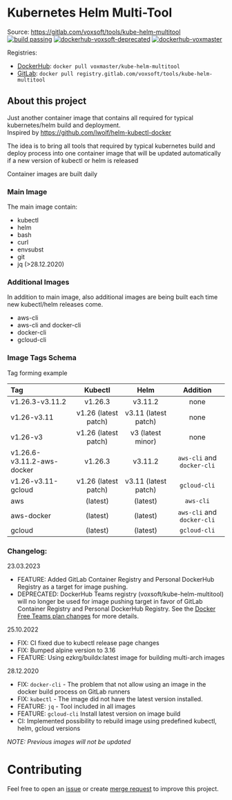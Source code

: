 # Kubernetes Helm Multi-Tool 
Source: https://gitlab.com/voxsoft/tools/kube-helm-multitool  
[![build passing](https://gitlab.com/voxsoft/tools/kube-helm-multitool/badges/master/pipeline.svg)](https://gitlab.com/voxsoft/tools/kube-helm-multitool/-/pipelines)
[![dockerhub-voxsoft-deprecated](https://img.shields.io/docker/pulls/voxsoft/kube-helm-multitool.svg)](https://hub.docker.com/r/voxsoft/kube-helm-multitool)
[![dockerhub-voxmaster](https://img.shields.io/docker/pulls/voxmaster/kube-helm-multitool.svg)](https://hub.docker.com/r/voxmaster/kube-helm-multitool)

Registries:
- [DockerHub](https://hub.docker.com/r/voxmaster/kube-helm-multitool): `docker pull voxmaster/kube-helm-multitool`
- [GitLab](https://gitlab.com/voxsoft/tools/kube-helm-multitool/container_registry): `docker pull registry.gitlab.com/voxsoft/tools/kube-helm-multitool`

## About this project
Just another container image that contains all required for typical kubernetes/helm build and deployment.  
Inspired by https://github.com/lwolf/helm-kubectl-docker

The idea is to bring all tools that required by typical kubernetes build and deploy process into one container image that will be updated automatically if a new version of kubectl or helm is released

Container images are built daily

### Main Image
The main image contain:
- kubectl
- helm
- bash
- curl
- envsubst
- git
- jq (>28.12.2020)


### Additional Images
In addition to main image, also additional images are being built each time new kubectl/helm releases come.
- aws-cli
- aws-cli and docker-cli
- docker-cli
- gcloud-cli


### Image Tags Schema
Tag forming example

| Tag                       | Kubectl             | Helm              |  Addition | 
|:--------------------------|:-------------------:|:-----------------:|:---------:|
|v1.26.3-v3.11.2            |v1.26.3              |v3.11.2            | none |
|v1.26-v3.11                |v1.26 (latest patch) |v3.11 (latest patch)| none |
|v1.26-v3                   |v1.26 (latest patch) |v3 (latest minor)  | none |
|v1.26.6-v3.11.2-aws-docker |v1.26.3              |v3.11.2            | `aws-cli` and `docker-cli` |
|v1.26-v3.11-gcloud         |v1.26 (latest patch) |v3.11 (latest patch)| `gcloud-cli` |
|aws                        |(latest)             |(latest)           | `aws-cli` |
|aws-docker                 |(latest)             |(latest)           | `aws-cli` and `docker-cli` |
|gcloud                     |(latest)             |(latest)           | `gcloud-cli` |

### Changelog:
23.03.2023
- FEATURE: Added GitLab Container Registry and Personal DockerHub Registry as a target for image pushing.
- DEPRECATED: DockerHub Teams registry (voxsoft/kube-helm-multitool) will no longer be used for image pushing target in favor of GitLab Container Registry and Personal DockerHub Registry. See the [Docker Free Teams plan changes](https://www.docker.com/blog/we-apologize-we-did-a-terrible-job-announcing-the-end-of-docker-free-teams/) for more details.

25.10.2022
- FIX: CI fixed due to kubectl release page changes
- FIX: Bumped alpine version to 3.16
- FEATURE: Using ezkrg/buildx:latest image for building multi-arch images

28.12.2020
- FIX: `docker-cli` - The problem that not allow using an image in the docker build process on GitLab runners
- FIX: `kubectl` - The image did not have the latest version installed.
- FEATURE: `jq` - Tool included in all images
- FEATURE: `gcloud-cli` Install latest  version on image build
- CI: Implemented possibility to rebuild image using predefined kubectl, helm, gcloud versions

*NOTE: Previous images will not be updated*

# Contributing
Feel free to open an [issue](https://gitlab.com/voxsoft/tools/kube-helm-multitool/-/issues) or create [merge request](https://gitlab.com/voxsoft/tools/kube-helm-multitool/-/merge_requests) to improve this project.
